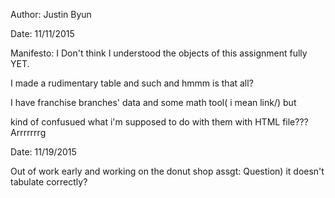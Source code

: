 Author: Justin Byun

Date: 11/11/2015

Manifesto:
I Don't think I understood the objects of this assignment fully YET.

I made a rudimentary table and such and hmmm is that all?

I have franchise branches' data and some math tool( i mean link/) but

kind of confusued what i'm supposed to do with them with HTML file???
Arrrrrrrg 

Date: 11/19/2015

Out of work early and working on the donut shop assgt:
Question) it doesn't tabulate correctly?


